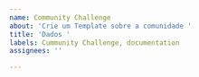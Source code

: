 ```yaml
---
name: Community Challenge
about: 'Crie um Template sobre a comunidade '
title: 'Dados '
labels: Cummunity Challenge, documentation
assignees: ''

---
```



